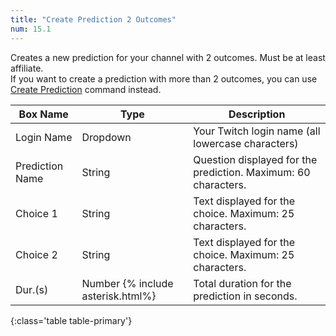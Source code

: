 ```yaml
---
title: "Create Prediction 2 Outcomes"
num: 15.1
---
```


Creates a new prediction for your channel with 2 outcomes. Must be at least affiliate.\
If you want to create a prediction with more than 2 outcomes, you can use [Create Prediction](#createprediction) command instead.

| Box Name | Type | Description | 
|-------|--------|--------
|Login Name | Dropdown |Your Twitch login name (all lowercase characters)
|Prediction Name|String|Question displayed for the prediction. Maximum: 60 characters.
|Choice 1|String|Text displayed for the choice. Maximum: 25 characters.
|Choice 2|String|Text displayed for the choice. Maximum: 25 characters.
|Dur.(s)|Number {% include asterisk.html%}|Total duration for the prediction in seconds.
{:class='table table-primary'}










